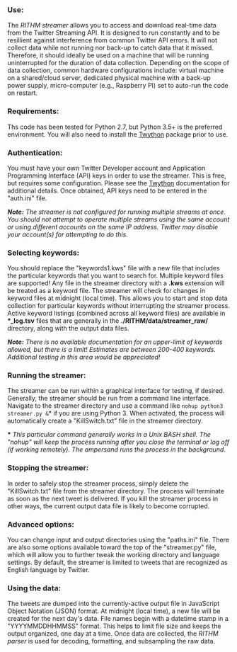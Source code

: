 ### Use:
The *RITHM streamer* allows you to access and download real-time data from the Twitter Streaming API. It is designed to run constantly and to be resillient against interference from common Twitter API errors.  It will not collect data while not running nor back-up to catch data that it missed. Therefore, it should ideally be used on a machine that will be running uninterrupted for the duration of data collection. Depending on the scope of data collection, common hardware configurations include: virtual machine on a shared/cloud server, dedicated physical machine with a back-up power supply, micro-computer (e.g., Raspberry PI) set to auto-run the code on restart. 

### Requirements:
Ths code has been tested for Python 2.7, but Python 3.5+ is the preferred environment. You will also need to install the [Twython](https://github.com/ryanmcgrath/twython) package prior to use.


### Authentication:
You must have your own Twitter Developer account and Application Programming Interface (API) keys in order to use the streamer. This is free, but requires some configuration. Please see the [Twython](https://github.com/ryanmcgrath/twython) documentation for additional details. Once obtained, API keys need to be entered in the "auth.ini" file.

***Note:** The streamer is not configured for running multiple streams at once. You should not attempt to operate multiple streams using the same account or using different accounts on the same IP address. Twitter may disable your account(s) for attempting to do this.*


### Selecting keywords:
You should replace the "keywords1.kws" file with a new file that includes the particular keywords that you want to search for. Multiple keyword files are supported! Any file in the streamer directory with a **.kws** extension will be treated as a keyword file. The streamer will check for changes in keyword files at midnight (local time). This allows you to start and stop data collection for particular keywords without interrupting the streamer process. Active keyword listings (combined across all keyword files) are available in **\*\_log.tsv** files that are generally in the **./RITHM/data/streamer_raw/** directory, along with the output data files.

***Note:** There is no available documentation for an upper-limit of keywords allowed, but there is a limit! Estimates are between 200-400 keywords. Additional testing in this area would be appreciated!*


### Running the streamer:
The streamer can be run within a graphical interface for testing, if desired. Generally, the streamer should be run from a command line interface. Navigate to the streamer directory and use a command like ``nohup python3 streamer.py &``\* if you are using Python 3. When activated, the process will automatically create a "KillSwitch.txt" file in the streamer directory.

**\*** *This particular command generally works in a Unix BASH shell. The "nohup" will keep the process running after you close the terminal or log off (if working remotely). The ampersand runs the process in the background.*

### Stopping the streamer:
In order to safely stop the streamer process, simply delete the "KillSwitch.txt" file from the streamer directory. The process will terminate as soon as the next tweet is delivered. If you kill the streamer process in other ways, the current output data file is likely to become corrupted. 


### Advanced options:
You can change input and output directories using the "paths.ini" file. There are also some options available toward the top of the "streamer.py" file, which will allow you to further tweak the working directory and language settings. By default, the streamer is limited to tweets that are recognized as English language by Twitter.


### Using the data:
The tweets are dumped into the currently-active output file in JavaScript Object Notation (JSON) format. At midnight (local time), a new file will be created for the next day's data. File names begin with a datetime stamp in a "YYYYMMDDHHMMSS" format. This helps to limit file size and keeps the output organized, one day at a time. Once data are collected, the *RITHM parser* is used for decoding, formatting, and subsampling the raw data.
